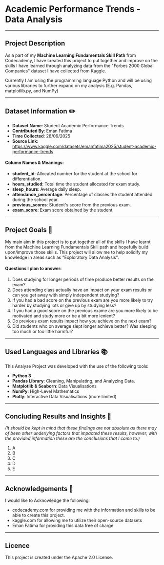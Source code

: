 # Academic Performance Trends - Data Analysis
---
## Project Description

As a part of my **Machine Learning Fundamentals Skill Path** from Codecademy, I have created this project to put together and improve on the skills I have learned through analyzing data from the "Forbes 2000 Global Companies" dataset I have collected from Kaggle.

Currently I am using the programming language Python and will be using various libraries to further expand on my analysis (E.g. Pandas, matplotlib.py, and NumPy)

---

## Dataset Information ✏️

- **Dataset Name**: Student Academic Performance Trends
- **Contributed By**: Eman Fatima
- **Time Collected**: 28/09/2025
- **Source Link**: https://www.kaggle.com/datasets/emanfatima2025/student-academic-performance-trends

#### Column Names & Meanings:

- **student_id**: Allocated number for the student at the school for differentiation.
- **hours_studied**: Total time the student allocated for exam study.
- **sleep_hours**: Average daily sleep.
- **attendance_percentage**: Percentage of classes the student attended during the school year.
- **previous_scores**: Student's score from the previous exam.
- **exam_score**: Exam score obtained by the student.

---

## Project Goals 🥅

My main aim in this project is to put together all of the skills I have learnt from the Machine Learning Fundamentals Skill path and hopefully build upon/improve those skills. This project will allow me to help solidify my knowledge in areas such as "Exploratory Data Analysis".


#### Questions I plan to answer:

  1. Does studying for longer periods of time produce better results on the exam?
  2. Does attending class actually have an impact on your exam results or can you get away with simply independent studying? 
  3. If you had a bad score on the previous exam are you more likely to try harder by studying lots or give up by studying less?
  4. If you had a good score on the previous exame are you more likely to be motivated and study more or be a bit more lenient?
  5. Do previous exam results impact how you achieve on the next exam?
  6. Did students who on average slept longer achieve better? Was sleeping too much or too little harmful?

---

## Used Languages and Libraries 📚

This Analyse Project was developed with the use of the following tools:

- **Python 3**
- **Pandas Library**: Cleaning, Manipulating, and Analyzing Data.
- **Matplotlib & Seaborn**: Data Visualisations
- **NumPy**: High-Level Mathematics
- **Plotly**: Interactive Data Visualisations (more limited)

---

## Concluding Results and Insights 🔎

*(It should be kept in mind that these findings are not absolute as there may of been other underlying factors that impacted these results, however, with the provided information these are the conclusions that I came to.)*

  1. A
  2. B
  3. C
  4. D
  5. E
     
---

## Acknowledgements 🙏

I would like to Acknowledge the following:

- codecademy.com for providing me with the information and skills to be able to create this project.
- kaggle.com for allowing me to utilize their open-source datasets
- Eman Fatima for providing this data free of charge.

---

## Licence 

This project is created under the Apache 2.0 License.
